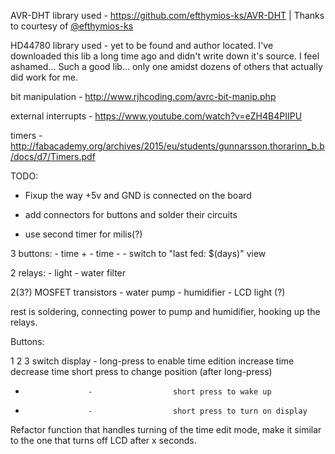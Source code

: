 AVR-DHT library used - https://github.com/efthymios-ks/AVR-DHT | Thanks to courtesy of [@efthymios-ks](https://github.com/efthymios-ks)

HD44780 library used - yet to be found and author located. I've downloaded this lib a long time ago and didn't write down it's source. I feel ashamed... Such a good lib... only one amidst dozens of others that actually did work for me.


bit manipulation - http://www.rjhcoding.com/avrc-bit-manip.php

external interrupts - https://www.youtube.com/watch?v=eZH4B4PIIPU

timers - http://fabacademy.org/archives/2015/eu/students/gunnarsson.thorarinn_b.b/docs/d7/Timers.pdf



TODO:

- Fixup the way +5v and GND is connected on the board

- add connectors for buttons and solder their circuits

- use second timer for milis(?)


3 buttons: 
    - time +
    - time -
    - switch to "last fed: $(days)" view

2 relays:
    - light
    - water filter

2(3?) MOSFET transistors
    - water pump
    - humidifier
    - LCD light (?)

rest is soldering, connecting power to pump and humidifier, hooking up the relays.




Buttons:

1                   2                  3
switch display      -                  long-press to enable time edition
increase time       decrease time      short press to change position (after long-press)
-                   -                  short press to wake up
-                   -                  short press to turn on display


Refactor function that handles turning of the time edit mode, make it similar to the one that turns off LCD after x seconds.